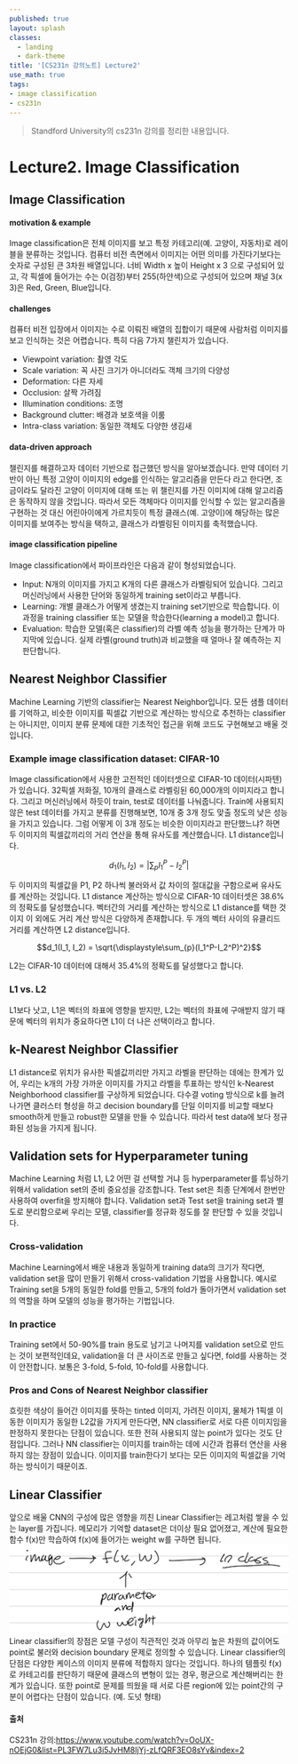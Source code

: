 ```yaml
---
published: true
layout: splash
classes:
  - landing
  - dark-theme
title: '[CS231n 강의노트] Lecture2'
use_math: true
tags:
- image classification
- cs231n
---
```


> Standford University의 cs231n 강의를 정리한 내용입니다.


# Lecture2. Image Classification
## Image Classification
#### motivation & example
Image classification은 전체 이미지를 보고 특정 카테고리(예. 고양이, 자동차)로 레이블을 분류하는 것입니다. 컴퓨터 비전 측면에서 이미지는 어떤 의미를 가진다기보다는 숫자로 구성된 큰 3차원 배열입니다. 너비 Width x 높이 Height x 3 으로 구성되어 있고, 각 픽셀에 들어가는 수는 0(검정)부터 255(하얀색)으로 구성되어 있으며 채널 3(x 3)은 Red, Green, Blue입니다.
#### challenges
컴퓨터 비전 입장에서 이미지는 수로 이뤄진 배열의 집합이기 때문에 사람처럼 이미지를 보고 인식하는 것은 어렵습니다. 특히 다음 7가지 챌린지가 있습니다.
- Viewpoint variation: 촬영 각도
- Scale variation: 꼭 사진 크기가 아니더라도 객체 크기의 다양성
- Deformation: 다른 자세
- Occlusion: 살짝 가려짐
- Illumination conditions: 조명
- Background clutter: 배경과 보호색을 이룸
- Intra-class variation: 동일한 객체도 다양한 생김새

#### data-driven approach
챌린지를 해결하고자 데이터 기반으로 접근했던 방식을 알아보겠습니다. 만약 데이터 기반이 아닌 특정 고양이 이미지의 edge를 인식하는 알고리즘을 만든다 라고 한다면, 조금이라도 달라진 고양이 이미지에 대해 또는 위 챌린지를 가진 이미지에 대해 알고리즘은 동작하지 않을 것입니다. 따라서 모든 객체마다 이미지를 인식할 수 있는 알고리즘을 구현하는 것 대신 어린아이에게 가르치듯이 특정 클래스(예. 고양이)에 해당하는 많은 이미지를 보여주는 방식을 택하고, 클래스가 라벨링된 이미지를 축적했습니다. 
#### image classification pipeline
Image classification에서 파이프라인은 다음과 같이 형성되었습니다. 
- Input: N개의 이미지를 가지고 K개의 다른 클래스가 라벨링되어 있습니다. 그리고 머신러닝에서 사용한 단어와 동일하게 training set이라고 부릅니다.
- Learning: 개별 클래스가 어떻게 생겼는지 training set기반으로 학습합니다. 이 과정을 training classifier 또는 모델을 학습한다(learning a model)고 합니다.
- Evaluation: 학습한 모델(혹은 classifier)의 라벨 예측 성능을 평가하는 단계가 마지막에 있습니다. 실제 라벨(ground truth)과 비교했을 때 얼마나 잘 예측하는 지 판단합니다.

## Nearest Neighbor Classifier
Machine Learning 기반의 classifier는 Nearest Neighbor입니다. 모든 샘플 데이터를 기억하고, 비슷한 이미지를 픽셀값 기반으로 계산하는 방식으로 추천하는 classifier는 아니지만, 이미지 분류 문제에 대한 기초적인 접근을 위해 코드도 구현해보고 배울 것입니다.
### Example image classification dataset: CIFAR-10
Image classification에서 사용한 고전적인 데이터셋으로 CIFAR-10 데이터(시파텐)가 있습니다. 32픽셀 저화질, 10개의 클래스로 라벨링된 60,000개의 이미지라고 합니다. 그리고 머신러닝에서 하듯이 train, test로 데이터를 나눠줍니다. Train에 사용되지 않은 test 데이터를 가지고 분류를 진행해보면, 10개 중 3개 정도 맞출 정도의 낮은 성능을 가지고 있습니다. 그럼 어떻게 이 3개 정도는 비슷한 이미지라고 판단했느냐? 하면 두 이미지의 픽셀값끼리의 거리 연산을 통해 유사도를 계산했습니다. L1 distance입니다.

$$ d_1(I_1, I_2) = \left\lvert\displaystyle\sum_{p}I_1^P-I_2^P\right\rvert$$


두 이미지의 픽셀값을 P1, P2 하나씩 불러와서 값 차이의 절대값을 구함으로써 유사도를 계산하는 것입니다. L1 distance 계산하는 방식으로 CIFAR-10 데이터셋은 38.6% 의 정확도를 달성했습니다. 벡터간의 거리를 계산하는 방식으로 L1 distance를 택한 것이지 이 외에도 거리 계산 방식은 다양하게 존재합니다. 두 개의 벡터 사이의 유클리드 거리를 계산하면 L2 distance입니다.

$$d_1(I_1, I_2) = \sqrt{\displaystyle\sum_{p}(I_1^P-I_2^P)^2}$$

L2는 CIFAR-10 데이터에 대해서 35.4%의 정확도를 달성했다고 합니다. 


### L1 vs. L2
L1보다 낫고, L1은 벡터의 좌표에 영향을 받지만, L2는 벡터의 좌표에 구애받지 않기 때문에 벡터의 위치가 중요하다면 L1이 더 나은 선택이라고 합니다. 


## k-Nearest Neighbor Classifier
L1 distance로 위치가 유사한 픽셀값끼리만 가지고 라벨을 판단하는 데에는 한계가 있어, 우리는 k개의 가장 가까운 이미지를 가지고 라벨을 투표하는 방식인 k-Nearest Neighborhood classifier를 구상하게 되었습니다. 다수결 voting 방식으로 k를 늘려나가면 클러스터 형성을 하고 decision boundary를 단일 이미지를 비교할 때보다 smooth하게 만들고 robust한 모델을 만들 수 있습니다. 따라서 test data에 보다 정규화된 성능을 가지게 됩니다.


## Validation sets for Hyperparameter tuning
Machine Learning 처럼 L1, L2 어떤 걸 선택할 거냐 등 hyperparameter를 튜닝하기 위해서 validation set의 준비 중요성을 강조합니다. Test set은 최종 단계에서 한번만 사용하여 overfit을 방지해야 합니다. Validation set과 Test set을 training set과 별도로 분리함으로써 우리는 모델, classifier를 정규화 정도를 잘 판단할 수 있을 것입니다.
### Cross-validation
Machine Learning에서 배운 내용과 동일하게 training data의 크기가 작다면, validation set을 많이 만들기 위해서 cross-validation 기법을 사용합니다. 예시로 Training set을 5개의 동일한 fold를 만들고, 5개의 fold가 돌아가면서 validation set의 역할을 하며 모델의 성능을 평가하는 기법입니다. 
### In practice
Training set에서 50-90%를 train 용도로 남기고 나머지를 validation set으로 만드는 것이 보편적인데요, validation을 더 큰 사이즈로 만들고 싶다면, fold를 사용하는 것이 안전합니다. 보통은 3-fold, 5-fold, 10-fold를 사용합니다.

### Pros and Cons of Nearest Neighbor classifier
흐릿한 색상이 들어간 이미지를 뜻하는 tinted 이미지, 가려진 이미지, 물체가 1픽셀 이동한 이미지가 동일한 L2값을 가지게 만든다면, NN classifier로 서로 다른 이미지임을 판정하지 못한다는 단점이 있습니다. 또한 전혀 사용되지 않는 point가 있다는 것도 단점입니다. 
그러나 NN classifier는 이미지를 train하는 데에 시간과 컴퓨터 연산을 사용하지 않는 장점이 있습니다. 이미지를 train한다기 보다는 모든 이미지의 픽셀값을 기억하는 방식이기 때문이죠. 

## Linear Classifier
앞으로 배울 CNN의 구성에 많은 영향을 끼친 Linear Classifier는 레고처럼 쌓을 수 있는 layer를 가집니다. 메모리가 기억할 dataset은 더이상 필요 없어졌고, 계산에 필요한 함수 f(x)만 학습하여 f(x)에 들어가는 weight w를 구하면 됩니다.
![linear_classification](/assets/images/linear_classification.png)
Linear classifier의 장점은 모델 구성이 직관적인 것과 아무리 높은 차원의 값이어도 point로 불러와 decision boundary 문제로 정의할 수 있습니다.
Linear classifier의 단점은 다양한 케이스의 이미지 분류에 적합하지 않다는 것입니다. 하나의 템플릿 f(x)로 카테고리를 판단하기 때문에 클래스의 변형이 있는 경우, 평균으로 계산해버리는 한계가 있습니다. 또한 point로 문제를 띄웠을 때 서로 다른 region에 있는 point간의 구분이 어렵다는 단점이 있습니다. (예. 도넛 형태)


#### 출처
CS231n 강의:https://www.youtube.com/watch?v=OoUX-nOEjG0&list=PL3FW7Lu3i5JvHM8ljYj-zLfQRF3EO8sYv&index=2
